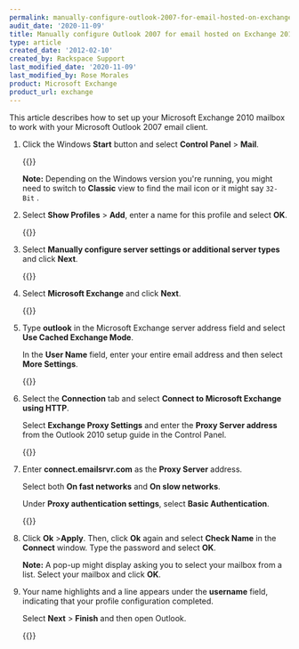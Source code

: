 ```yaml
---
permalink: manually-configure-outlook-2007-for-email-hosted-on-exchange-2010
audit_date: '2020-11-09'
title: Manually configure Outlook 2007 for email hosted on Exchange 2010
type: article
created_date: '2012-02-10'
created_by: Rackspace Support
last_modified_date: '2020-11-09'
last_modified_by: Rose Morales
product: Microsoft Exchange
product_url: exchange
---
```


This article describes how to set up your Microsoft Exchange 2010 mailbox to
work with your Microsoft Outlook 2007 email client.

1. Click the Windows **Start** button and select **Control Panel** > **Mail**.

   {{<image src="EAOutlook2010ExchangeTwo.png" alt="" title="">}}

   **Note:** Depending on the Windows version you're running, you might need
   to switch to **Classic** view to find the mail icon or it might say `32-Bit`                                                     .

2. Select **Show Profiles** > **Add**, enter a name for this profile and select
   **OK**.

   {{<image src="EAOutlook2010Exchange4.png" alt="" title="">}}

3. Select **Manually configure server settings or additional server types** and
   click **Next**.

   {{<image src="EAOutlook2010Exchange50.png" alt="" title="">}}

4. Select **Microsoft Exchange** and click **Next**.

   {{<image src="EAOutlook2010Exchange6.png" alt="" title="">}}

5. Type **outlook** in the Microsoft Exchange server address field and select
   **Use Cached Exchange Mode**.

   In the **User Name** field, enter your entire email address and then select
   **More Settings**.

   {{<image src="EAOutlook2010WithExchange2010.png" alt="" title="">}}

6. Select the **Connection** tab and select **Connect to Microsoft Exchange
   using HTTP**.

   Select **Exchange Proxy Settings** and enter the **Proxy Server address**
   from the Outlook 2010 setup guide in the Control Panel.

   {{<image src="EAOutlook2010Exchange8.png" alt="" title="">}}

7. Enter **connect.emailsrvr.com** as the **Proxy Server** address.

   Select both **On fast networks** and **On slow networks**.

   Under **Proxy authentication settings**, select **Basic Authentication**.

   {{<image src="EAOutlook2010WithExchange20102.png" alt="" title="">}}

8. Click **Ok** >**Apply**. Then, click **Ok** again and select **Check Name**
   in the **Connect** window. Type the password and select **OK**.

   **Note:** A pop-up might display asking you to select your mailbox from a
   list. Select your mailbox and click **OK**.

9. Your name highlights and a line appears under the **username**
   field, indicating that your profile configuration completed.

   Select **Next** > **Finish** and then open Outlook.

   {{<image src="image8.png" alt="" title="">}}
